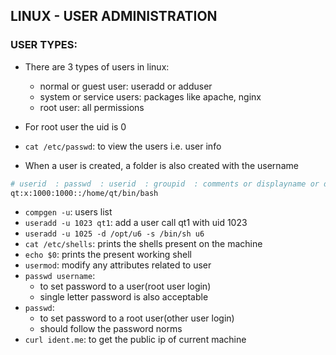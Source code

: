 LINUX - USER ADMINISTRATION
----------------------------

### USER TYPES:

* There are 3 types of users in linux:
    * normal or guest user: useradd or adduser
    * system or service users: packages like apache, nginx
    * root user: all permissions

* For root user the uid is 0
* `cat /etc/passwd`: to view the users i.e. user info
* When a user is created, a folder is also created with the username

```bash
# userid  : passwd  : userid  : groupid  : comments or displayname or description value  : home directory of user  : shell
qt:x:1000:1000::/home/qt/bin/bash

```

* `compgen -u`: users list
* `useradd -u 1023 qt1`: add a user call qt1 with uid 1023
* `useradd -u 1025 -d /opt/u6 -s /bin/sh u6`
* `cat /etc/shells`: prints the shells present on the machine
* `echo $0`: prints the present working shell
* `usermod`: modify any attributes related to user
* `passwd username`: 
     * to set password to a user(root user login)
     * single letter password is also acceptable
* `passwd`: 
     * to set password to a root user(other user login)
     * should follow the password norms
* `curl ident.me`: to get the public ip of current machine